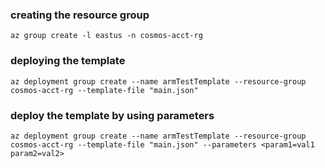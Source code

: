 ### creating the resource group
`
az group create -l eastus -n cosmos-acct-rg
`

### deploying the template
`
az deployment group create --name armTestTemplate --resource-group cosmos-acct-rg --template-file "main.json"
`

### deploy the template by using parameters
`
az deployment group create --name armTestTemplate --resource-group cosmos-acct-rg --template-file "main.json" --parameters <param1=val1 param2=val2>
`
